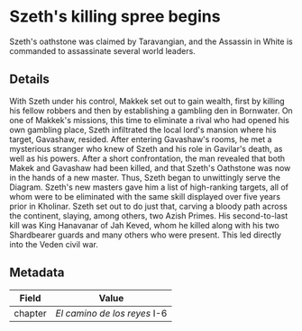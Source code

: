 # Szeth's killing spree begins
Szeth's oathstone was claimed by Taravangian, and the Assassin in White is commanded to assassinate several world leaders.

## Details
With Szeth under his control, Makkek set out to gain wealth, first by killing his fellow robbers and then by establishing a gambling den in Bornwater. On one of Makkek's missions, this time to eliminate a rival who had opened his own gambling place, Szeth infiltrated the local lord's mansion where his target, Gavashaw, resided. After entering Gavashaw's rooms, he met a mysterious stranger who knew of Szeth and his role in Gavilar's death, as well as his powers. After a short confrontation, the man revealed that both Makek and Gavashaw had been killed, and that Szeth's Oathstone was now in the hands of a new master. Thus, Szeth began to unwittingly serve the Diagram. Szeth's new masters gave him a list of high-ranking targets, all of whom were to be eliminated with the same skill displayed over five years prior in Kholinar. Szeth set out to do just that, carving a bloody path across the continent, slaying, among others, two Azish Primes. His second-to-last kill was King Hanavanar of Jah Keved, whom he killed along with his two Shardbearer guards and many others who were present. This led directly into the Veden civil war.

## Metadata
| Field | Value |
| ----- | ----- |
| chapter | *El camino de los reyes* I-6 |
